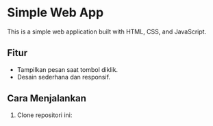 # Simple Web App

This is a simple web application built with HTML, CSS, and JavaScript.

## Fitur

- Tampilkan pesan saat tombol diklik.
- Desain sederhana dan responsif.

## Cara Menjalankan

1. Clone repositori ini:
